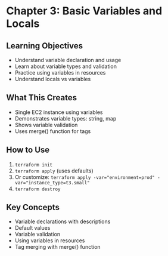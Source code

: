 # Chapter 3: Basic Variables and Locals

## Learning Objectives
- Understand variable declaration and usage
- Learn about variable types and validation
- Practice using variables in resources
- Understand locals vs variables

## What This Creates
- Single EC2 instance using variables
- Demonstrates variable types: string, map
- Shows variable validation
- Uses merge() function for tags

## How to Use
1. `terraform init`
2. `terraform apply` (uses defaults)
3. Or customize: `terraform apply -var="environment=prod" -var="instance_type=t3.small"`
4. `terraform destroy`

## Key Concepts
- Variable declarations with descriptions
- Default values
- Variable validation
- Using variables in resources
- Tag merging with merge() function
